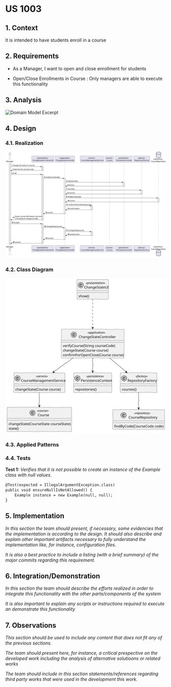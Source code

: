 # US 1003


## 1. Context

It is intended to have students enroll in a course

## 2. Requirements

- As a Manager, I want to open and close enrollment for students

- Open/Close Enrollments in Course : Only managers are able to execute this
    functionality

## 3. Analysis

![Domain Model Excerpt](Analysis/DM.svg)

## 4. Design

### 4.1. Realization

![Sequence Diagram](SD/SD.svg)

### 4.2. Class Diagram

![Class Diagram](CD/CD.svg)

### 4.3. Applied Patterns

### 4.4. Tests

**Test 1:** *Verifies that it is not possible to create an instance of the Example class with null values.*

```
@Test(expected = IllegalArgumentException.class)
public void ensureNullIsNotAllowed() {
	Example instance = new Example(null, null);
}
````

## 5. Implementation

*In this section the team should present, if necessary, some evidencies that the implementation is according to the design. It should also describe and explain other important artifacts necessary to fully understand the implementation like, for instance, configuration files.*

*It is also a best practice to include a listing (with a brief summary) of the major commits regarding this requirement.*

## 6. Integration/Demonstration

*In this section the team should describe the efforts realized in order to integrate this functionality with the other parts/components of the system*

*It is also important to explain any scripts or instructions required to execute an demonstrate this functionality*

## 7. Observations

*This section should be used to include any content that does not fit any of the previous sections.*

*The team should present here, for instance, a critical prespective on the developed work including the analysis of alternative solutioons or related works*

*The team should include in this section statements/references regarding third party works that were used in the development this work.* 